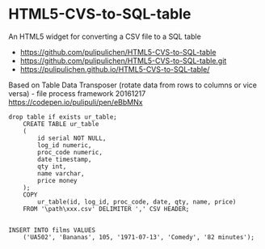 # HTML5-CVS-to-SQL-table
An HTML5 widget for converting a CSV file to a SQL table

- https://github.com/pulipulichen/HTML5-CVS-to-SQL-table
- https://github.com/pulipulichen/HTML5-CVS-to-SQL-table.git
- https://pulipulichen.github.io/HTML5-CVS-to-SQL-table/

Based on 
Table Data Transposer (rotate data from rows to columns or vice versa) - file process framework 20161217
https://codepen.io/pulipuli/pen/eBbMNx

````
drop table if exists ur_table;
    CREATE TABLE ur_table
    (
        id serial NOT NULL,
        log_id numeric, 
        proc_code numeric,
        date timestamp,
        qty int,
        name varchar,
        price money
    );
    COPY 
        ur_table(id, log_id, proc_code, date, qty, name, price)
    FROM '\path\xxx.csv' DELIMITER ',' CSV HEADER;


INSERT INTO films VALUES
    ('UA502', 'Bananas', 105, '1971-07-13', 'Comedy', '82 minutes');
````